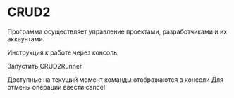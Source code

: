 # CRUD2
Программа осуществляет управление проектами, разработчиками и их аккаунтами.

Инструкция к работе через консоль

Запустить CRUD2Runner

Доступные на текущий момент команды отображаются в консоли
Для отмены операции ввести cancel